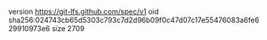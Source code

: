 version https://git-lfs.github.com/spec/v1
oid sha256:024743cb65d5303c793c7d2d96b09f0c47d07c17e55476083a6fe629910973e6
size 2709
